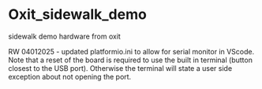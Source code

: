 # Oxit_sidewalk_demo
sidewalk demo hardware from oxit

RW 04012025 - updated platformio.ini to allow for serial monitor in VScode.  Note that a reset of the board is required to use the built in terminal (button closest to the USB port).  Otherwise the terminal will state a user side exception about not opening the port.  
